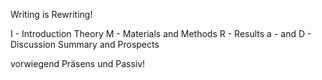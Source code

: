 Writing is Rewriting!

I - Introduction
    Theory
M - Materials and Methods
R - Results
a - and
D - Discussion
    Summary and Prospects

vorwiegend Präsens und Passiv!
